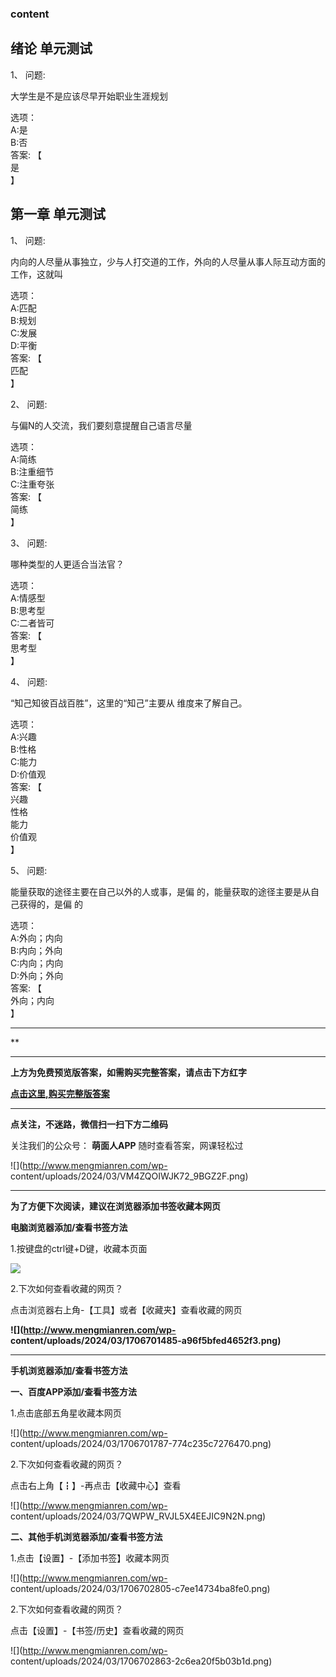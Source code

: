 ### content

## 绪论 单元测试

1、 问题:

大学生是不是应该尽早开始职业生涯规划

选项：  
A:是  
B:否  
答案: 【  
是  
】

## 第一章 单元测试

1、 问题:

内向的人尽量从事独立，少与人打交道的工作，外向的人尽量从事人际互动方面的工作，这就叫

选项：  
A:匹配  
B:规划  
C:发展  
D:平衡  
答案: 【  
匹配  
】

2、 问题:

与偏N的人交流，我们要刻意提醒自己语言尽量

选项：  
A:简练  
B:注重细节  
C:注重夸张  
答案: 【  
简练  
】

3、 问题:

哪种类型的人更适合当法官？

选项：  
A:情感型  
B:思考型  
C:二者皆可  
答案: 【  
思考型  
】

4、 问题:

“知己知彼百战百胜”，这里的“知己”主要从       维度来了解自己。

选项：  
A:兴趣  
B:性格  
C:能力  
D:价值观  
答案: 【  
兴趣  
性格  
能力  
价值观  
】

5、 问题:

能量获取的途径主要在自己以外的人或事，是偏    的，能量获取的途径主要是从自己获得的，是偏    的

选项：  
A:外向；内向  
B:内向；外向  
C:内向；内向  
D:外向；外向  
答案: 【  
外向；内向  
】

* * *

**

* * *

**上方为免费预览版答案，如需购买完整答案，请点击下方红字**

[**点击这里,购买完整版答案**](http://www.mengmianren.com/zhihuishu2020x/52499.html)

* * *

**点关注，不迷路，微信扫一扫下方二维码**

关注我们的公众号： **萌面人APP** 随时查看答案，网课轻松过

![](http://www.mengmianren.com/wp-
content/uploads/2024/03/VM4ZQOIWJK72_9BGZ2F.png)

* * *

**为了方便下次阅读，建议在浏览器添加书签收藏本网页**

**电脑浏览器添加/查看书签方法**

1.按键盘的ctrl键+D键，收藏本页面

![](http://www.mengmianren.com/wp-content/uploads/2024/03/AF9T_JKKHAJN.png)

2.下次如何查看收藏的网页？

点击浏览器右上角-【工具】或者【收藏夹】查看收藏的网页

**![](http://www.mengmianren.com/wp-
content/uploads/2024/03/1706701485-a96f5bfed4652f3.png)**

* * *

**手机浏览器添加/查看书签方法**

**一、百度APP添加/查看书签方法**

1.点击底部五角星收藏本网页

![](http://www.mengmianren.com/wp-
content/uploads/2024/03/1706701787-774c235c7276470.png)

2.下次如何查看收藏的网页？

点击右上角【┇】-再点击【收藏中心】查看

![](http://www.mengmianren.com/wp-
content/uploads/2024/03/7QWPW_RVJL5X4EEJIC9N2N.png)

**二、其他手机浏览器添加/查看书签方法**

1.点击【设置】-【添加书签】收藏本网页

![](http://www.mengmianren.com/wp-
content/uploads/2024/03/1706702805-c7ee14734ba8fe0.png)

2.下次如何查看收藏的网页？

点击【设置】-【书签/历史】查看收藏的网页

![](http://www.mengmianren.com/wp-
content/uploads/2024/03/1706702863-2c6ea20f5b03b1d.png)

